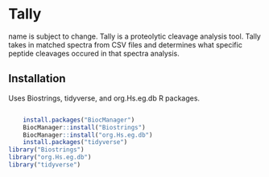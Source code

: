 # Tally

name is subject to change.
Tally is a proteolytic cleavage analysis tool. Tally takes in matched spectra from CSV files and determines what specific peptide cleavages occured in that spectra analysis.

## Installation

Uses Biostrings, tidyverse, and org.Hs.eg.db R packages. 

```R

    install.packages("BiocManager")
    BiocManager::install("Biostrings")
    BiocManager::install("org.Hs.eg.db")
    install.packages("tidyverse")
library("Biostrings")
library("org.Hs.eg.db")
library("tidyverse")

```
